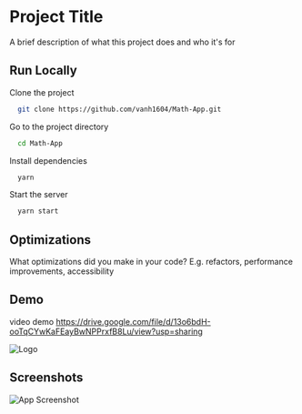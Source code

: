
# Project Title

A brief description of what this project does and who it's for


## Run Locally

Clone the project

```bash
  git clone https://github.com/vanh1604/Math-App.git
```

Go to the project directory

```bash
  cd Math-App
```

Install dependencies

```bash
  yarn
```

Start the server

```bash
  yarn start
```


## Optimizations

What optimizations did you make in your code? E.g. refactors, performance improvements, accessibility


## Demo

video demo
https://drive.google.com/file/d/13o6bdH-ooTqCYwKaFEayBwNPPrxfB8Lu/view?usp=sharing

![Logo](D:\Math-App\assets\adaptive-icon.png)


## Screenshots

![App Screenshot](https://drive.google.com/file/d/1ZH2pPSHq43t11bptszmwkxP5lQb7e2sb/view?usp=sharing)

